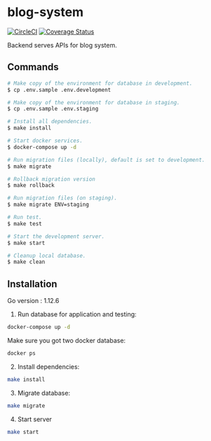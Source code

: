 # blog-system

[![CircleCI](https://circleci.com/gh/thinhlvv/blog-system/tree/master.svg?style=svg&circle-token=47214c8eef0e763d2f4d529b884f0e9cc0141217)](https://circleci.com/gh/thinhlvv/blog-system/tree/master)
[![Coverage Status](https://coveralls.io/repos/github/thinhlvv/blog-system/badge.svg?branch=master&service=github&kill_cache=1)](https://coveralls.io/github/thinhlvv/blog-system?branch=master&kill_cache=1)

Backend serves APIs for blog system.

## Commands

```bash
# Make copy of the environment for database in development.
$ cp .env.sample .env.development

# Make copy of the environment for database in staging.
$ cp .env.sample .env.staging

# Install all dependencies.
$ make install

# Start docker services.
$ docker-compose up -d

# Run migration files (locally), default is set to development.
$ make migrate

# Rollback migration version
$ make rollback

# Run migration files (on staging).
$ make migrate ENV=staging

# Run test.
$ make test

# Start the development server.
$ make start

# Cleanup local database.
$ make clean
```

## Installation

Go version : 1.12.6

1. Run database for application and testing:
```bash
docker-compose up -d
```

Make sure you got two docker database:
```bash
docker ps 
```

2. Install dependencies:
```bash
make install
```

3. Migrate database:
```bash
make migrate
```

4. Start server
```bash
make start
```
